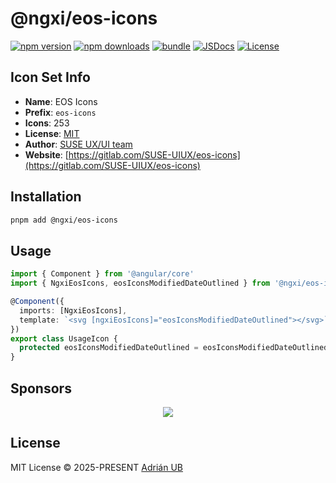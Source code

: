 # @ngxi/eos-icons

[![npm version][npm-version-src]][npm-version-href]
[![npm downloads][npm-downloads-src]][npm-downloads-href]
[![bundle][bundle-src]][bundle-href]
[![JSDocs][jsdocs-src]][jsdocs-href]
[![License][license-src]][license-href]

## Icon Set Info

- **Name**: EOS Icons
- **Prefix**: `eos-icons`
- **Icons**: 253
- **License**: [MIT](https://gitlab.com/SUSE-UIUX/eos-icons/-/blob/master/LICENSE)
- **Author**: [SUSE UX/UI team](https://gitlab.com/SUSE-UIUX/eos-icons)
- **Website**: [https://gitlab.com/SUSE-UIUX/eos-icons](https://gitlab.com/SUSE-UIUX/eos-icons)

## Installation

```sh
pnpm add @ngxi/eos-icons
```

## Usage

```ts
import { Component } from '@angular/core'
import { NgxiEosIcons, eosIconsModifiedDateOutlined } from '@ngxi/eos-icons'

@Component({
  imports: [NgxiEosIcons],
  template: `<svg [ngxiEosIcons]="eosIconsModifiedDateOutlined"></svg>`
})
export class UsageIcon {
  protected eosIconsModifiedDateOutlined = eosIconsModifiedDateOutlined
}
```

## Sponsors

<p align="center">
  <a href="https://cdn.jsdelivr.net/gh/adrian-ub/static/sponsors.svg">
    <img src='https://cdn.jsdelivr.net/gh/adrian-ub/static/sponsors.svg'/>
  </a>
</p>

## License

MIT License © 2025-PRESENT [Adrián UB](https://github.com/adrian-ub)

<!-- Badges -->

[npm-version-src]: https://img.shields.io/npm/v/@ngxi/eos-icons?style=flat&colorA=080f12&colorB=1fa669
[npm-version-href]: https://npmjs.com/package/@ngxi/eos-icons
[npm-downloads-src]: https://img.shields.io/npm/dm/@ngxi/eos-icons?style=flat&colorA=080f12&colorB=1fa669
[npm-downloads-href]: https://npmjs.com/package/@ngxi/eos-icons
[bundle-src]: https://img.shields.io/bundlephobia/minzip/@ngxi/eos-icons?style=flat&colorA=080f12&colorB=1fa669&label=minzip
[bundle-href]: https://bundlephobia.com/result?p=@ngxi/eos-icons
[license-src]: https://img.shields.io/npm/l/@ngxi/eos-icons?style=flat&colorA=080f12&colorB=1fa669
[license-href]: https://github.com/adrian-ub/ngxi/blob/main/LICENSE
[jsdocs-src]: https://img.shields.io/badge/jsdocs-reference-080f12?style=flat&colorA=080f12&colorB=1fa669
[jsdocs-href]: https://www.jsdocs.io/package/@ngxi/eos-icons
